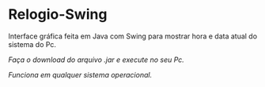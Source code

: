 # Relogio-Swing
Interface gráfica feita em Java com Swing para mostrar hora e data atual do sistema do Pc.

*Faça o download do arquivo .jar e execute no seu Pc.*

*Funciona em qualquer sistema operacional.*
